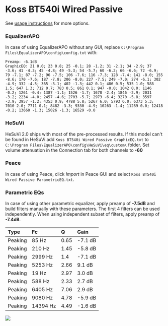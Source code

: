 # Koss BT540i Wired Passive
See [usage instructions](https://github.com/jaakkopasanen/AutoEq#usage) for more options.

### EqualizerAPO
In case of using EqualizerAPO without any GUI, replace `C:\Program Files\EqualizerAPO\config\config.txt`
with:
```
Preamp: -6.1dB
GraphicEQ: 21 0.0; 23 0.8; 25 -0.1; 28 -1.2; 31 -2.1; 34 -2.9; 37 -3.6; 41 -4.3; 45 -4.8; 49 -5.3; 54 -5.7; 60 -6.2; 66 -6.6; 72 -6.9; 79 -7.1; 87 -7.2; 96 -7.5; 106 -7.6; 116 -7.3; 128 -7.4; 141 -8.0; 155 -8.6; 170 -7.6; 187 -7.8; 206 -8.0; 227 -7.5; 249 -7.0; 274 -6.1; 302 -4.9; 332 -4.5; 365 -3.1; 402 -1.3; 442 0.1; 486 0.5; 535 1.0; 588 1.5; 647 1.3; 712 0.7; 783 0.5; 861 0.1; 947 -0.0; 1042 0.0; 1146 -0.2; 1261 -0.4; 1387 -1.1; 1526 -1.7; 1678 -2.4; 1846 -2.9; 2031 -3.2; 2234 -4.0; 2457 -4.6; 2703 -5.7; 2973 -6.4; 3270 -5.8; 3597 -3.9; 3957 -1.2; 4353 0.9; 4788 5.8; 5267 6.0; 5793 6.0; 6373 5.3; 7010 2.0; 7711 0.1; 8482 -3.3; 9330 -4.9; 10263 -1.4; 11289 0.0; 12418 -0.2; 13660 -1.3; 15026 -1.3; 16529 -0.0
```

### HeSuVi
HeSuVi 2.0 ships with most of the pre-processed results. If this model can't be found in HeSuVi add
`Koss BT540i Wired Passive GraphicEQ.txt` to `C:\Program Files\EqualizerAPO\config\HeSuVi\eq\custom\` folder.
Set volume attenuation in the Connection tab for both channels to **-60**

### Peace
In case of using Peace, click *Import* in Peace GUI and select `Koss BT540i Wired Passive ParametricEQ.txt`.

### Parametric EQs
In case of using other parametric equalizer, apply preamp of **-7.5dB** and build filters manually
with these parameters. The first 4 filters can be used independently.
When using independent subset of filters, apply preamp of **-7.4dB**.

| Type    | Fc       |    Q | Gain    |
|:--------|:---------|:-----|:--------|
| Peaking | 85 Hz    | 0.65 | -7.1 dB |
| Peaking | 210 Hz   | 1.45 | -5.8 dB |
| Peaking | 2999 Hz  | 1.4  | -7.1 dB |
| Peaking | 5253 Hz  | 2.66 | 9.1 dB  |
| Peaking | 19 Hz    | 2.97 | 3.0 dB  |
| Peaking | 588 Hz   | 2.33 | 2.7 dB  |
| Peaking | 6405 Hz  | 7.06 | 2.9 dB  |
| Peaking | 9080 Hz  | 4.78 | -5.9 dB |
| Peaking | 14394 Hz | 4.49 | -1.6 dB |

![](https://raw.githubusercontent.com/jaakkopasanen/AutoEq/master/results/innerfidelity/sbaf-serious/Koss%20BT540i%20Wired%20Passive/Koss%20BT540i%20Wired%20Passive.png)